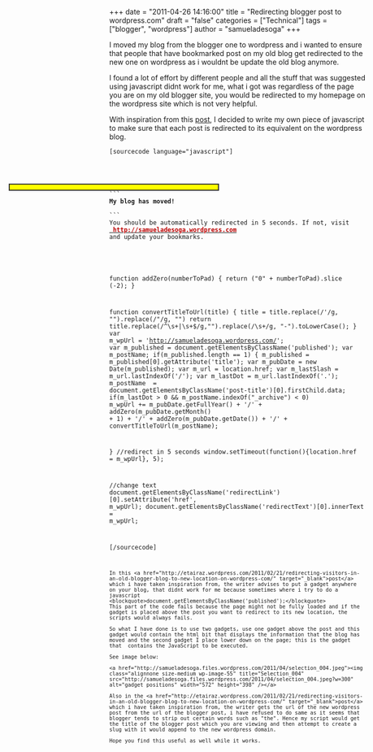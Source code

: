 +++
date = "2011-04-26 14:16:00"
title = "Redirecting blogger post to wordpress.com"
draft = "false"
categories = ["Technical"]
tags = ["blogger", "wordpress"]
author = "samueladesoga"
+++

I moved my blog from the blogger one to wordpress and i wanted to ensure that people that have bookmarked post on my old blog get redirected to the new one on wordpress as i wouldnt be update the old blog anymore.

I found a lot of effort by different people and all the stuff that was suggested using javascript didnt work for me, what i got was regardless of the page you are on my old blogger site, you would be redirected to my homepage on the wordpress site which is not very helpful.

With inspiration from this <a href="http://etairaz.wordpress.com/2011/02/21/redirecting-visitors-in-an-old-blogger-blog-to-new-location-on-wordpress-com/" target="_blank">post</a>, I decided to write my own piece of javascript to make sure that each post is redirected to its equivalent on the wordpress blog.

<code>[sourcecode language="javascript"]
 <div>
<div style="position: fixed; top: <span class='hiddenSpellError'>30px</span>; left: 30px; border: solid 2px #333; color: #000; background-color: yellow; padding: 5px; width: 400px; z-index: 5; font-family: verdana, geneva, arial, helvetica, sans-serif; font-size: large;"></div>
```
<div><strong>My blog has moved!</strong></div>
```
<div>You should be automatically redirected in 5 seconds. If not, visit
<a href='http://samueladesoga.wordpress.com/'> <span style="font-weight:bold;color:#bb0000;">http://samueladesoga.wordpress.com</span></a>
and update your bookmarks.</div>

</div>



function addZero(numberToPad)
{
return ("0" + numberToPad).slice (-2);
}

function convertTitleToUrl(title)
{
title = title.replace(/\'/g, "").replace(/\"/g, "")
return title.replace(/^\s+|\s+$/g,"").replace(/\s+/g, "-").toLowerCase();
}
var m_wpUrl = 'http://samueladesoga.wordpress.com/';
var m_published = document.getElementsByClassName('published');
var m_postName;
if(m_published.length == 1)
{
m_published = m_published[0].getAttribute('title');
var m_pubDate = new Date(m_published);
var m_url = location.href;
var m_lastSlash = m_url.lastIndexOf('/');
var m_lastDot = m_url.lastIndexOf('.');
m_postName  = document.getElementsByClassName('post-title')[0].firstChild.data;
if(m_lastDot &gt; 0 &amp;&amp; m_postName.indexOf("_archive") &lt; 0) m_wpUrl += m_pubDate.getFullYear() + &#039;/&#039; + addZero(m_pubDate.getMonth() + 1) + &#039;/&#039; + addZero(m_pubDate.getDate()) + &#039;/&#039; + convertTitleToUrl(m_postName);

}
//redirect in 5 seconds
window.setTimeout(function(){location.href = m_wpUrl}, 5);

//change text
document.getElementsByClassName(&#039;redirectLink&#039;)[0].setAttribute(&#039;href&#039;, m_wpUrl);
document.getElementsByClassName(&#039;redirectText&#039;)[0].innerText = m_wpUrl;



 [/sourcecode]

```
In this <a href="http://etairaz.wordpress.com/2011/02/21/redirecting-visitors-in-an-old-blogger-blog-to-new-location-on-wordpress-com/" target="_blank">post</a> which i have taken inspiration from, the writer advises to put a gadget anywhere on your blog, that didnt work for me because sometimes where i try to do a javascript
<blockquote>document.getElementsByClassName('published');</blockquote>
This part of the code fails because the page might not be fully loaded and if the gadget is placed above the post you want to redirect to its new location, the scripts would always fails.

So what I have done is to use two gadgets, use one gadget above the post and this gadget would contain the html bit that displays the information that the blog has moved and the second gadget I place lower down on the page; this is the gadget that  contains the JavaScript to be executed.

See image below:

<a href="http://samueladesoga.files.wordpress.com/2011/04/selection_004.jpeg"><img class="alignnone size-medium wp-image-55" title="Selection_004" src="http://samueladesoga.files.wordpress.com/2011/04/selection_004.jpeg?w=300" alt="gadget positions" width="572" height="398" /></a>

Also in the <a href="http://etairaz.wordpress.com/2011/02/21/redirecting-visitors-in-an-old-blogger-blog-to-new-location-on-wordpress-com/" target="_blank">post</a> which i have taken inspiration from, the writer gets the url of the new wordpress post from the url of the blogger post, i have refused to do same as it seems that blogger tends to strip out certain words such as "the". Hence my script would get the title of the blogger post which you are viewing and then attempt to create a slug with it would append to the new wordpress domain.

Hope you find this useful as well while it works.

